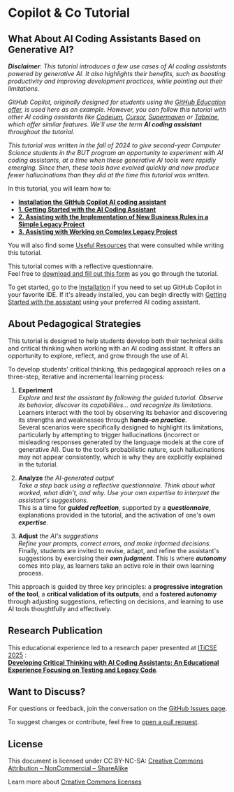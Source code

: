 # Copilot & Co Tutorial

## What About AI Coding Assistants Based on Generative AI?

***Disclaimer***: *This tutorial introduces a few use cases of AI coding assistants powered by generative AI. It also highlights their benefits, such as boosting productivity and improving development practices, while pointing out their limitations.*

*GitHub Copilot, originally designed for students using the [GitHub Education offer][githubEducationLink], is used here as an example. However, you can follow this tutorial with other AI coding assistants like [Codeium][codeiumLink], [Cursor][cursorLink], [Supermaven](https://supermaven.com/) or [Tabnine][tabnineLink], which offer similar features. We'll use the term **AI coding assistant** throughout the tutorial.*

*This tutorial was written in the fall of 2024 to give second-year Computer Science students in the BUT program an opportunity to experiment with AI coding assistants, at a time when these generative AI tools were rapidly emerging. Since then, these tools have evolved quickly and now produce fewer hallucinations than they did at the time this tutorial was written.*

In this tutorial, you will learn how to:

* **[Installation the GitHub Copilot AI coding assistant][Installation]**
* **[1. Getting Started with the AI Coding Assistant][part_1]**
* **[2. Assisting with the Implementation of New Business Rules in a Simple Legacy Project][part_2]**
* **[3. Assisting with Working on Complex Legacy Project][part_3]**

You will also find some [Useful Resources][Resources] that were consulted while writing this tutorial.

This tutorial comes with a reflective questionnaire.  
Feel free to [download and fill out this form](../questionnaire/questionnaire_en.pdf) as you go through the tutorial.

To get started, go to the [Installation][Installation] if you need to set up GitHub Copilot in your favorite IDE.
If it's already installed, you can begin directly with [Getting Started with the assistant][part_2] using your preferred AI coding assistant.

## About Pedagogical Strategies

This tutorial is designed to help students develop both their technical skills and critical thinking when working with an AI coding assistant. It offers an opportunity to explore, reflect, and grow through the use of AI.

To develop students' critical thinking, this pedagogical approach relies on a three-step, iterative and incremental learning process:

1. **Experiment**  
*Explore and test the assistant by following the guided tutorial. Observe its behavior, discover its capabilities… and recognize its limitations.*  
Learners interact with the tool by observing its behavior and discovering its strengths and weaknesses through ***hands-on practice***.  
Several scenarios were specifically designed to highlight its limitations, particularly by attempting to trigger hallucinations (incorrect or misleading responses generated by the language models at the core of generative AI). Due to the tool’s probabilistic nature, such hallucinations may not appear consistently, which is why they are explicitly explained in the tutorial.

2. **Analyze** *the AI-generated output*  
*Take a step back using a reflective questionnaire. Think about what worked, what didn't, and why. Use your own expertise to interpret the assistant's suggestions.*  
This is a time for ***guided reflection***, supported by a ***questionnaire***, explanations provided in the tutorial, and the activation of one's own ***expertise***.

3. **Adjust** *the AI's suggestions*  
*Refine your prompts, correct errors, and make informed decisions.*  
Finally, students are invited to revise, adapt, and refine the assistant's suggestions by exercising their ***own judgment***. This is where ***autonomy*** comes into play, as learners take an active role in their own learning process.

This approach is guided by three key principles:
a **progressive integration of the tool**, a **critical validation of its outputs**, and a **fostered autonomy** through adjusting suggestions, reflecting on decisions, and learning to use AI tools thoughtfully and effectively.

## Research Publication

This educational experience led to a research paper presented at [ITiCSE 2025](https://iticse.acm.org/2025) :  
**[Developing Critical Thinking with AI Coding Assistants: An Educational Experience Focusing on Testing and Legacy Code](https://dl.acm.org/doi/10.1145/3724363.3729050)**.

## Want to Discuss?

For questions or feedback, join the conversation on the [GitHub Issues page](https://github.com/iblasquez/tuto-copilot-genai/issues).

To suggest changes or contribute, feel free to [open a pull request](https://github.com/iblasquez/tuto-copilot-genai/pulls).

## License

This document is licensed under CC BY-NC-SA:
[Creative Commons Attribution – NonCommercial – ShareAlike]((https://creativecommons.org/licenses/by-nc-sa/4.0/))

Learn more about [Creative Commons licenses](https://creativecommons.org/licenses)

[Installation]: Installation.md
[part_1]: 1_GettingStarted.md
[part_2]: 2_SimpleLegacyProject.md
[part_3]: 3_ComplexLegacyProject.md
[resources]: Resources.md

<!-- https://www.jdbonjour.ch/cours/markdown-pandoc/ >
https://www.statpower.net/Content/310/R%20Stuff/SampleMarkdown.html -->

[tabnineLink]: https://www.tabnine.com
[codeiumLink]: https://codeium.com
[cursorLink]: https://www.cursor.com
[githubEducationLink]: https://github.com/education

